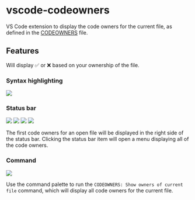# vscode-codeowners

VS Code extension to display the code owners for the current file, as defined in the [CODEOWNERS](https://help.github.com/articles/about-codeowners/) file.

## Features

Will display ✅ or ❌ based on your ownership of the file.

### Syntax highlighting

![](./img/syntax_highlighting.png)

### Status bar

![](./img/status_bar_none.png)
![](./img/status_bar_one.png)
![](./img/status_bar_two.png)
![](./img/status_bar_three.png)

The first code owners for an open file will be displayed in the right side of the status bar. Clicking the status bar item will open a menu displaying all of the code owners.

### Command

![](./img/command.gif)

Use the command palette to run the `CODEOWNERS: Show owners of current file` command, which will display all code owners for the current file.

